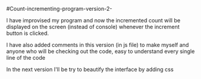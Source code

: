 #Count-incrementing-program-version-2-

I have improvised my program and now the incremented count will be displayed on the screen (instead of console) whenever the increment button is clicked. 

I have also added comments in this version (in js file) to make myself and anyone who will be checking out the code, easy to understand every single line of the code 

In the next version I'll be try to beautify the interface by adding css
